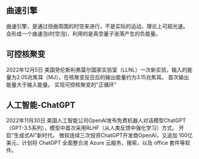 ## 曲速引擎
曲速引擎，是通过扭曲周围的时空来进行，不是实际的运动，理论上可超光速。
会形成一个曲速泡(时空泡)，利用的是真空量子涨落产生的负能量。

## 可控核聚变
2022年12月5日
美国劳伦斯利弗莫尔国家实验室（LLNL）一次新实验，输入的能量为2.05兆焦耳（MJ），在核聚变反应后的输出能量约为3.15兆焦耳。 首次输出能量大于输入能量。 实现可控核聚变的"正循环"

## 人工智能-ChatGPT
2022年11月30日
美国人工智能公司OpenAI发布免费机器人对话模型ChatGPT（GPT-3.5系列），模型中首次采用RLHF（从人类反馈中强化学习）方式。  开启"生成式AI"新时代。
微软连续三次投资ChatGPT开发商OpenAI，又追加 100亿美元，计划将 ChatGPT 全面整合进 Azure 云服务，搜索，以及 office 套件等软件。
